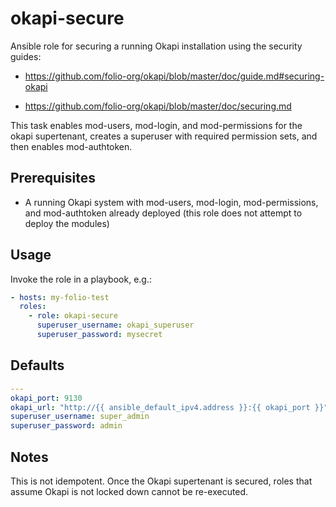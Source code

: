 # okapi-secure

Ansible role for securing a running Okapi installation using the security guides:

* https://github.com/folio-org/okapi/blob/master/doc/guide.md#securing-okapi

* https://github.com/folio-org/okapi/blob/master/doc/securing.md

This task enables mod-users, mod-login, and mod-permissions for the okapi supertenant, creates a superuser with required permission sets, and then enables mod-authtoken.

## Prerequisites

* A running Okapi system with mod-users, mod-login, mod-permissions, and mod-authtoken already deployed (this role does not attempt to deploy the modules)

## Usage

Invoke the role in a playbook, e.g.:
```yaml
- hosts: my-folio-test
  roles:
    - role: okapi-secure
      superuser_username: okapi_superuser
      superuser_password: mysecret
```

## Defaults
```yaml
---
okapi_port: 9130
okapi_url: "http://{{ ansible_default_ipv4.address }}:{{ okapi_port }}"
superuser_username: super_admin
superuser_password: admin
```

## Notes
This is not idempotent. Once the Okapi supertenant is secured, roles that assume Okapi is not locked down cannot be re-executed.
